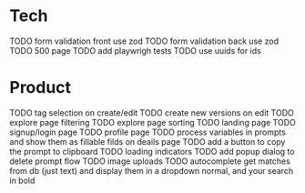 # Tech
TODO form validation front use zod 
TODO form validation back use zod
TODO 500 page
TODO add playwrigh tests
TODO use uuids for ids

# Product
TODO tag selection on create/edit
TODO create new versions on edit
TODO explore page filtering
TODO explore page sorting
TODO landing page
TODO signup/login page
TODO profile page
TODO process variables in prompts and show them as fillable filds on deails page
TODO add a button to copy the prompt to clipboard
TODO loading indicators
TODO add popup dialog to delete prompt flow
TODO image uploads
TODO autocomplete get matches from db (just text) and display them in a dropdown normal, and your search in bold
